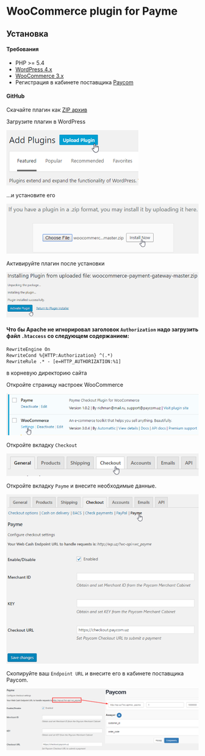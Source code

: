 # WooCommerce plugin for Payme

## Установка

#### Требования

- PHP >= 5.4
- [WordPress 4.x](https://wordpress.org/)
- [WooCommerce 3.x](https://woocommerce.com/)
- Регистрация в кабинете поставщика [Paycom](http://paycom.uz/)

#### GitHub

Скачайте плагин как [ZIP архив](https://github.com/PaycomUZ/woocommerce-payment-gateway/releases/latest)

Загрузите плагин в WordPress

![Upload plugin](images/upload-plugin.png)

...и установите его

![Install plugin from ZIP](images/install-from-zip.png)

Активируйте плагин после установки

![Activate plugin](images/activate-plugin.png)

#### Что бы Apache не игнорировал заголовок `Authorization` надо загрузить файл `.htaccess` со следующем содержанием:

```
RewriteEngine On
RewriteCond %{HTTP:Authorization} ^(.*)
RewriteRule .* - [e=HTTP_AUTHORIZATION:%1]
```

в корневую директорию сайта

Откройте страницу настроек WooCommerce

![WooCommerce Settings page](images/woocommerce-settings.png)

Откройте вкладку `Checkout`

![Checkout Tab](images/checkout-tab.png)

Откройте вкладку `Payme` и внесите необходимые данные.

![Payme Settings](images/payme-settings.png)

Скопируйте ваш `Endpoint URL` и внесите его в кабинете поставщика Paycom.

![Set Endpoint URL](images/endpoint-url.png)
